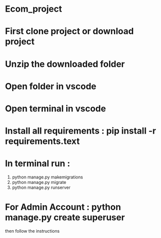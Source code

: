 # Ecom_project
# First clone project or download project
# Unzip the downloaded folder
# Open folder in vscode
# Open terminal in vscode 
# Install all requirements : pip install -r requirements.text 
# In terminal run :
1. python manage.py makemigrations
2. python manage.py migrate
3. python manage.py runserver
# For Admin Account : python manage.py create superuser
then follow the instructions
